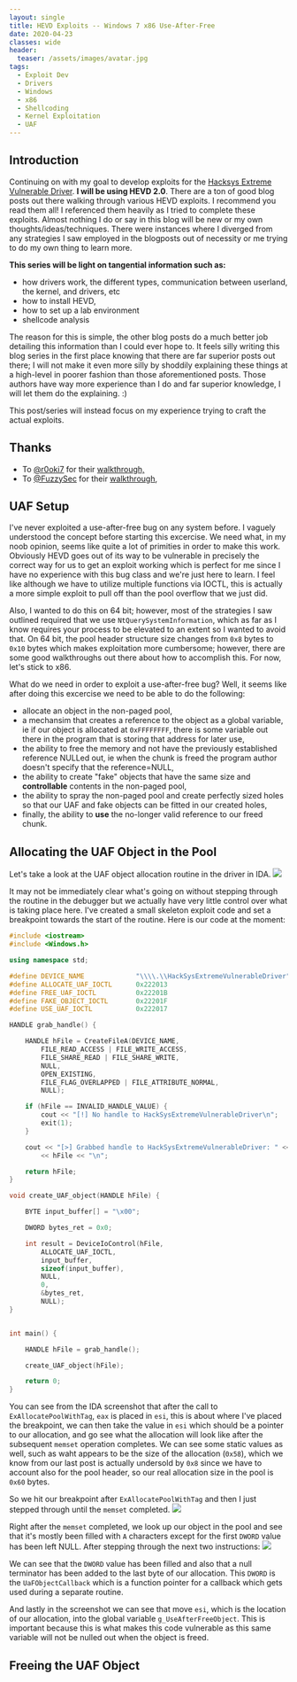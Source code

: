 ```yaml
---
layout: single
title: HEVD Exploits -- Windows 7 x86 Use-After-Free
date: 2020-04-23
classes: wide
header:
  teaser: /assets/images/avatar.jpg
tags:
  - Exploit Dev
  - Drivers
  - Windows
  - x86
  - Shellcoding
  - Kernel Exploitation
  - UAF
---
```


## Introduction
Continuing on with my goal to develop exploits for the [Hacksys Extreme Vulnerable Driver](https://github.com/hacksysteam/HackSysExtremeVulnerableDriver). **I will be using HEVD 2.0**. There are a ton of good blog posts out there walking through various HEVD exploits. I recommend you read them all! I referenced them heavily as I tried to complete these exploits. Almost nothing I do or say in this blog will be new or my own thoughts/ideas/techniques. There were instances where I diverged from any strategies I saw employed in the blogposts out of necessity or me trying to do my own thing to learn more.

**This series will be light on tangential information such as:**
+ how drivers work, the different types, communication between userland, the kernel, and drivers, etc
+ how to install HEVD,
+ how to set up a lab environment
+ shellcode analysis

The reason for this is simple, the other blog posts do a much better job detailing this information than I could ever hope to. It feels silly writing this blog series in the first place knowing that there are far superior posts out there; I will not make it even more silly by shoddily explaining these things at a high-level in poorer fashion than those aforementioned posts. Those authors have way more experience than I do and far superior knowledge, I will let them do the explaining. :)

This post/series will instead focus on my experience trying to craft the actual exploits.

## Thanks
- To [@r0oki7](https://twitter.com/r0otki7) for their [walkthrough,](https://rootkits.xyz/blog/2018/04/kernel-use-after-free/)
- To [@FuzzySec](https://twitter.com/FuzzySec) for their [walkthrough,](http://www.fuzzysecurity.com/tutorials/expDev/19.html)

## UAF Setup
I've never exploited a use-after-free bug on any system before. I vaguely understood the concept before starting this excercise. We need what, in my noob opinion, seems like quite a lot of primities in order to make this work. Obviously HEVD goes out of its way to be vulnerable in precisely the correct way for us to get an exploit working which is perfect for me since I have no experience with this bug class and we're just here to learn. I feel like although we have to utilize multiple functions via IOCTL, this is actually a more simple exploit to pull off than the pool overflow that we just did. 

Also, I wanted to do this on 64 bit; however, most of the strategies I saw outlined required that we use `NtQuerySystemInformation`, which as far as I know requires your process to be elevated to an extent so I wanted to avoid that. On 64 bit, the pool header structure size changes from `0x8` bytes to `0x10` bytes which makes exploitation more cumbersome; however, there are some good walkthroughs out there about how to accomplish this. For now, let's stick to x86. 

What do we need in order to exploit a use-after-free bug? Well, it seems like after doing this excercise we need to be able to do the following: 
+ allocate an object in the non-paged pool,
+ a mechansim that creates a reference to the object as a global variable, ie if our object is allocated at `0xFFFFFFFF`, there is some variable out there in the program that is storing that address for later use,
+ the ability to free the memory and not have the previously established reference NULLed out, ie when the chunk is freed the program author doesn't specify that the reference=NULL,
+ the ability to create "fake" objects that have the same size and **controllable** contents in the non-paged pool,
+ the ability to spray the non-paged pool and create perfectly sized holes so that our UAF and fake objects can be fitted in our created holes,
+ finally, the ability to **use** the no-longer valid reference to our freed chunk. 

## Allocating the UAF Object in the Pool
Let's take a look at the UAF object allocation routine in the driver in IDA. 
![](/assets/images/AWE/uaf1.PNG)

It may not be immediately clear what's going on without stepping through the routine in the debugger but we actually have very little control over what is taking place here. I've created a small skeleton exploit code and set a breakpoint towards the start of the routine. Here is our code at the moment:
```cpp
#include <iostream>
#include <Windows.h>

using namespace std;

#define DEVICE_NAME             "\\\\.\\HackSysExtremeVulnerableDriver"
#define ALLOCATE_UAF_IOCTL      0x222013
#define FREE_UAF_IOCTL          0x22201B
#define FAKE_OBJECT_IOCTL       0x22201F
#define USE_UAF_IOCTL           0x222017

HANDLE grab_handle() {

    HANDLE hFile = CreateFileA(DEVICE_NAME,
        FILE_READ_ACCESS | FILE_WRITE_ACCESS,
        FILE_SHARE_READ | FILE_SHARE_WRITE,
        NULL,
        OPEN_EXISTING,
        FILE_FLAG_OVERLAPPED | FILE_ATTRIBUTE_NORMAL,
        NULL);

    if (hFile == INVALID_HANDLE_VALUE) {
        cout << "[!] No handle to HackSysExtremeVulnerableDriver\n";
        exit(1);
    }

    cout << "[>] Grabbed handle to HackSysExtremeVulnerableDriver: " << hex
        << hFile << "\n";

    return hFile;
}

void create_UAF_object(HANDLE hFile) {

    BYTE input_buffer[] = "\x00";

    DWORD bytes_ret = 0x0;

    int result = DeviceIoControl(hFile,
        ALLOCATE_UAF_IOCTL,
        input_buffer,
        sizeof(input_buffer),
        NULL,
        0,
        &bytes_ret,
        NULL);
}


int main() {

    HANDLE hFile = grab_handle();

    create_UAF_object(hFile);

    return 0;
}
```

You can see from the IDA screenshot that after the call to `ExAllocatePoolWithTag`, `eax` is placed in `esi`, this is about where I've placed the breakpoint, we can then take the value in `esi` which should be a pointer to our allocation, and go see what the allocation will look like after the subsequent `memset` operation completes. We can see some static values as well, such as waht appears to be the size of the allocation (`0x58`), which we know from our last post is actually undersold by `0x8` since we have to account also for the pool header, so our real allocation size in the pool is `0x60` bytes. 

So we hit our breakpoint after `ExAllocatePoolWithTag` and then I just stepped through until the `memset` completed. 
![](/assets/images/AWE/uaf2.PNG)

Right after the `memset` completed, we look up our object in the pool and see that it's mostly been filled with `A` characters except for the first `DWORD` value has been left NULL. After stepping through the next two instructions:
![](/assets/images/AWE/uaf3.PNG)

We can see that the `DWORD` value has been filled and also that a null terminator has been added to the last byte of our allocation. This `DWORD` is the `UaFObjectCallback` which is a function pointer for a callback which gets used during a separate routine. 

And lastly in the screenshot we can see that move `esi`, which is the location of our allocation, into the global variable `g_UseAfterFreeObject`. This is important because this is what makes this code vulnerable as this same variable will not be nulled out when the object is freed. 

## Freeing the UAF Object

